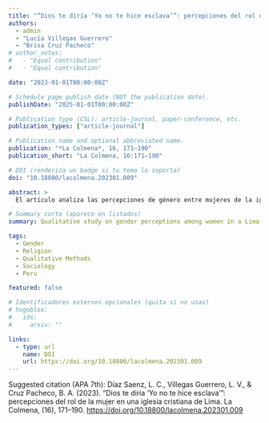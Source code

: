 ```yaml
---
title: "“Dios te diría ‘Yo no te hice esclava’”: percepciones del rol de la mujer en una iglesia cristiana de Lima"
authors:
  - admin
  - "Lucía Villegas Guerrero"
  - "Brisa Cruz Pacheco"
# author_notes:
#   - "Equal contribution"
#   - "Equal contribution"

date: "2023-01-01T00:00:00Z"

# Schedule page publish date (NOT the publication date).
publishDate: "2025-01-01T00:00:00Z"

# Publication type (CSL): article-journal, paper-conference, etc.
publication_types: ["article-journal"]

# Publication name and optional abbreviated name.
publication: "*La Colmena*, 16, 171–190"
publication_short: "La Colmena, 16:171–190"

# DOI (renderiza un badge si tu tema lo soporta)
doi: "10.18800/lacolmena.202301.009"

abstract: >
  El artículo analiza las percepciones de género entre mujeres de la iglesia cristiana Agua Viva en Lima Metropolitana y Callao, a partir de la sociología de la experiencia de François Dubet. Con un enfoque cualitativo —entrevistas a siete integrantes—, se examinan creencias y prácticas en torno a roles de género en familia, educación, trabajo y participación comunitaria. Los hallazgos muestran consensos sobre la importancia de la participación femenina en la vida pública, pero también tensiones en la esfera privada (matrimonio y maternidad). Las percepciones se justifican, entre otros elementos, en principios religiosos, coexistiendo posturas conservadoras y otras más progresistas. El estudio evidencia la diversidad de interpretaciones, cuestionando estereotipos de conservadurismo homogéneo en iglesias evangélicas.

# Summary corto (aparece en listados)
summary: Qualitative study on gender perceptions among women in a Lima-based Christian church, highlighting convergences and tensions between public participation and private roles.

tags:
  - Gender
  - Religion
  - Qualitative Methods
  - Sociology
  - Peru

featured: false

# Identificadores externos opcionales (quita si no usas)
# hugoblox:
#   ids:
#     arxiv: ""

links:
  - type: url
    name: DOI
    url: https://doi.org/10.18800/lacolmena.202301.009
---
```


Suggested citation (APA 7th):
Díaz Saenz, L. C., Villegas Guerrero, L. V., & Cruz Pacheco, B. A. (2023). “Dios te diría ‘Yo no te hice esclava’”: percepciones del rol de la mujer en una iglesia cristiana de Lima. La Colmena, (16), 171–190. https://doi.org/10.18800/lacolmena.202301.009